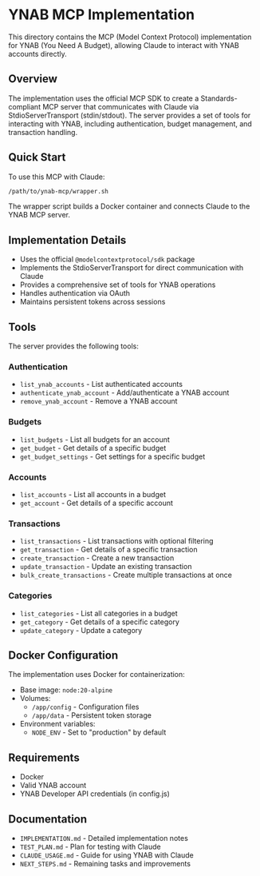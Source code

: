 # YNAB MCP Implementation

This directory contains the MCP (Model Context Protocol) implementation for YNAB (You Need A Budget), allowing Claude to interact with YNAB accounts directly.

## Overview

The implementation uses the official MCP SDK to create a Standards-compliant MCP server that communicates with Claude via StdioServerTransport (stdin/stdout). The server provides a set of tools for interacting with YNAB, including authentication, budget management, and transaction handling.

## Quick Start

To use this MCP with Claude:

```bash
/path/to/ynab-mcp/wrapper.sh
```

The wrapper script builds a Docker container and connects Claude to the YNAB MCP server.

## Implementation Details

- Uses the official `@modelcontextprotocol/sdk` package
- Implements the StdioServerTransport for direct communication with Claude
- Provides a comprehensive set of tools for YNAB operations
- Handles authentication via OAuth
- Maintains persistent tokens across sessions

## Tools

The server provides the following tools:

### Authentication
- `list_ynab_accounts` - List authenticated accounts
- `authenticate_ynab_account` - Add/authenticate a YNAB account
- `remove_ynab_account` - Remove a YNAB account

### Budgets
- `list_budgets` - List all budgets for an account
- `get_budget` - Get details of a specific budget
- `get_budget_settings` - Get settings for a specific budget

### Accounts
- `list_accounts` - List all accounts in a budget
- `get_account` - Get details of a specific account

### Transactions
- `list_transactions` - List transactions with optional filtering
- `get_transaction` - Get details of a specific transaction
- `create_transaction` - Create a new transaction
- `update_transaction` - Update an existing transaction
- `bulk_create_transactions` - Create multiple transactions at once

### Categories
- `list_categories` - List all categories in a budget
- `get_category` - Get details of a specific category
- `update_category` - Update a category

## Docker Configuration

The implementation uses Docker for containerization:

- Base image: `node:20-alpine`
- Volumes:
  - `/app/config` - Configuration files
  - `/app/data` - Persistent token storage
- Environment variables:
  - `NODE_ENV` - Set to "production" by default

## Requirements

- Docker
- Valid YNAB account
- YNAB Developer API credentials (in config.js)

## Documentation

- `IMPLEMENTATION.md` - Detailed implementation notes
- `TEST_PLAN.md` - Plan for testing with Claude
- `CLAUDE_USAGE.md` - Guide for using YNAB with Claude
- `NEXT_STEPS.md` - Remaining tasks and improvements